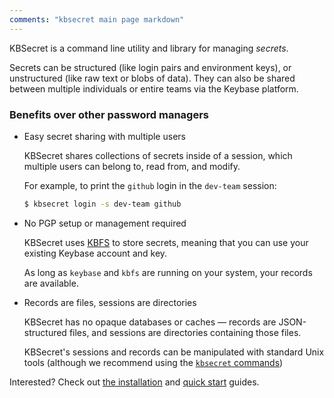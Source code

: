 ```yaml
---
comments: "kbsecret main page markdown"
---
```


KBSecret is a command line utility and library for managing *secrets*.

Secrets can be structured (like login pairs and environment keys), or unstructured (like raw
text or blobs of data). They can also be shared between multiple individuals or entire teams via
the Keybase platform.

### Benefits over other password managers

* Easy secret sharing with multiple users

    KBSecret shares collections of secrets inside of a session, which multiple users
    can belong to, read from, and modify.

    For example, to print the `github` login in the `dev-team` session:

    ```bash
    $ kbsecret login -s dev-team github
    ```

* No PGP setup or management required

    KBSecret uses [KBFS](https://keybase.io/docs/kbfs) to store secrets, meaning that
    you can use your existing Keybase account and key.

    As long as `keybase` and `kbfs` are running on your system, your records are available.

* Records are files, sessions are directories

    KBSecret has no opaque databases or caches &mdash; records are JSON-structured files, and
    sessions are directories containing those files.

    KBSecret's sessions and records can be manipulated with standard Unix tools (although
    we recommend using the [`kbsecret` commands](man/))

Interested? Check out [the installation](/#/installation/) and [quick start](/#/quickstart/) guides.
